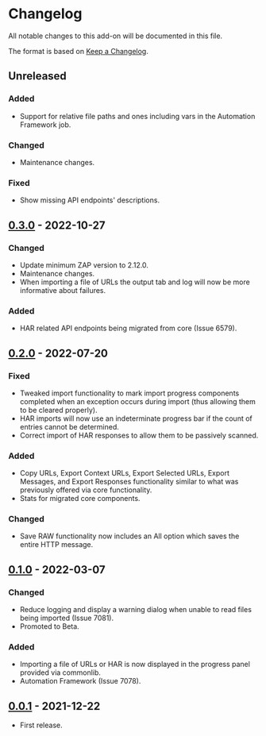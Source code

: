 # Changelog
All notable changes to this add-on will be documented in this file.

The format is based on [Keep a Changelog](https://keepachangelog.com/en/1.0.0/).

## Unreleased
### Added
- Support for relative file paths and ones including vars in the Automation Framework job.

### Changed
- Maintenance changes.

### Fixed
- Show missing API endpoints' descriptions.

## [0.3.0] - 2022-10-27
### Changed
- Update minimum ZAP version to 2.12.0.
- Maintenance changes.
- When importing a file of URLs the output tab and log will now be more informative about failures.

### Added
- HAR related API endpoints being migrated from core (Issue 6579).

## [0.2.0] - 2022-07-20
### Fixed
- Tweaked import functionality to mark import progress components completed when an exception occurs during import (thus allowing them to be cleared properly).
- HAR imports will now use an indeterminate progress bar if the count of entries cannot be determined.
- Correct import of HAR responses to allow them to be passively scanned.

### Added
- Copy URLs, Export Context URLs, Export Selected URLs, Export Messages, and Export Responses functionality similar to what was previously offered via core functionality.
- Stats for migrated core components.

### Changed
- Save RAW functionality now includes an All option which saves the entire HTTP message.

## [0.1.0] - 2022-03-07
### Changed
- Reduce logging and display a warning dialog when unable to read files being imported (Issue 7081).
- Promoted to Beta.

### Added
- Importing a file of URLs or HAR is now displayed in the progress panel provided via commonlib.
- Automation Framework (Issue 7078).

## [0.0.1] - 2021-12-22

- First release.

[0.3.0]: https://github.com/zaproxy/zap-extensions/releases/exim-v0.3.0
[0.2.0]: https://github.com/zaproxy/zap-extensions/releases/exim-v0.2.0
[0.1.0]: https://github.com/zaproxy/zap-extensions/releases/exim-v0.1.0
[0.0.1]: https://github.com/zaproxy/zap-extensions/releases/exim-v0.0.1
